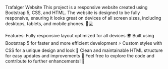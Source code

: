 Trafalger Website
This project is a responsive website created using Bootstrap 5, CSS, and HTML. The website is designed to be fully responsive, ensuring it looks great on devices of all screen sizes, including desktops, tablets, and mobile phones. 📱💻

Features:
Fully responsive layout optimized for all devices 🌍
Built using Bootstrap 5 for faster and more efficient development ⚡
Custom styles with CSS for a unique design and look 🎨
Clean and maintainable HTML structure for easy updates and improvements 🔧
Feel free to explore the code and contribute to further enhancements! 🚀
